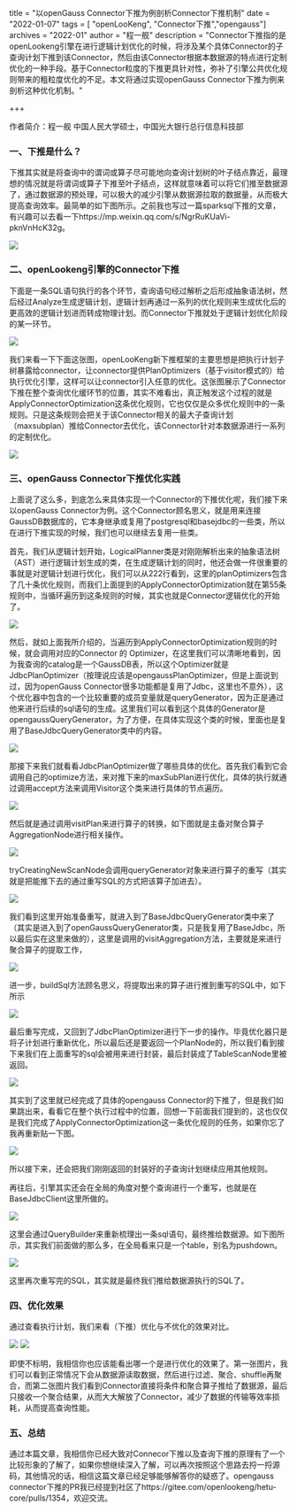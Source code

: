 

title = "以openGauss Connector下推为例剖析Connector下推机制"
date = "2022-01-07"
tags = [ "openLooKeng", "Connector下推","opengauss"]
archives = "2022-01"
author = "程一舰"
description = "Connector下推指的是openLookeng引擎在进行逻辑计划优化的时候，将涉及某个具体Connector的子查询计划下推到该Connector，然后由该Connector根据本数据源的特点进行定制优化的一种手段。基于Connector粒度的下推更具针对性，弥补了引擎公共优化规则带来的粗粒度优化的不足。本文将通过实现openGauss Connector下推为例来剖析这种优化机制。"

+++

作者简介：程一舰    中国人民大学硕士，中国光大银行总行信息科技部



### 一、下推是什么？

下推其实就是将查询中的谓词或算子尽可能地向查询计划树的叶子结点靠近，最理想的情况就是将谓词或算子下推至叶子结点，这样就意味着可以将它们推至数据源了，通过数据源的预处理，可以极大的减少引擎从数据源拉取的数据量，从而极大提高查询效率。最简单的如下图所示。之前我也写过一篇sparksql下推的文章，有兴趣可以去看一下https://mp.weixin.qq.com/s/NgrRuKUaVi-pknVnHcK32g。

 <img src='/zh-cn/blog/20220107/a.jpg' />

### 二、openLookeng引擎的Connector下推

下面是一条SQL语句执行的各个环节，查询语句经过解析之后形成抽象语法树，然后经过Analyze生成逻辑计划，逻辑计划再通过一系列的优化规则来生成优化后的更高效的逻辑计划进而转成物理计划。而Connector下推就处于逻辑计划优化阶段的某一环节。

 <img src='/zh-cn/blog/20220107/c.jpg' />

我们来看一下下面这张图，openLooKeng新下推框架的主要思想是把执行计划子树暴露给connector，让connector提供PlanOptimizers（基于visitor模式的）给执行优化引擎，这样可以让connector引入任意的优化。这张图展示了Connector下推在整个查询优化缓环节的位置，其实不难看出，真正触发这个过程的就是ApplyConnectorOptimization这条优化规则，它也仅仅是众多优化规则中的一条规则。只是这条规则会把关于该Connector相关的最大子查询计划（maxsubplan）推给Connector去优化，该Connector针对本数据源进行一系列的定制优化。

 <img src='/zh-cn/blog/20220107/b.jpg' />



### 三、openGauss Connector下推优化实践

上面说了这么多，到底怎么来具体实现一个Connector的下推优化呢，我们接下来以openGauss Connector为例。这个Connector顾名思义，就是用来连接GaussDB数据库的，它本身继承或复用了postgresql和basejdbc的一些类，所以在进行下推实现的时候，我们也可以继续去复用一些类。



首先，我们从逻辑计划开始，LogicalPlanner类是对刚刚解析出来的抽象语法树（AST）进行逻辑计划生成的类，在生成逻辑计划的同时，他还会做一件很重要的事就是对逻辑计划进行优化，我们可以从222行看到，这里的planOptimizers包含了几十条优化规则，而我们上面提到的ApplyConnectorOptimization就在第55条规则中，当循环遍历到这条规则的时候，其实也就是Connector逻辑优化的开始了。

 <img src='/zh-cn/blog/20220107/1.png' />

然后，就如上面我所介绍的，当遍历到ApplyConnectorOptimization规则的时候，就会调用对应的Connector 的 Optimizer，在这里我们可以清晰地看到，因为我查询的catalog是一个GaussDB表，所以这个Optimizer就是JdbcPlanOptimizer（按理说应该是opengaussPlanOptimizer，但是上面说到过，因为openGauss Connector很多功能都是复用了Jdbc，这里也不意外），这个优化器中包含的一个比较重要的成员变量就是queryGenerator，因为正是通过他来进行后续的sql语句的生成。这里我们可以看到这个具体的Generator是opengaussQueryGenerator，为了方便，在具体实现这个类的时候，里面也是复用了BaseJdbcQueryGenerator类中的内容。

 <img src='/zh-cn/blog/20220107/2.jpg' />

那接下来我们就看看JdbcPlanOptimizer做了哪些具体的优化。首先我们看到它会调用自己的optimize方法，来对推下来的maxSubPlan进行优化，具体的执行就通过调用accept方法来调用Visitor这个类来进行具体的节点遍历。

 <img src='/zh-cn/blog/20220107/3.png' />

然后就是通过调用visitPlan来进行算子的转换，如下图就是主备对聚合算子AggregationNode进行相关操作。

 <img src='/zh-cn/blog/20220107/4.png' />

tryCreatingNewScanNode会调用queryGenerator对象来进行算子的重写（其实就是把能推下去的通过重写SQL的方式把该算子加进去）。

 <img src='/zh-cn/blog/20220107/5.png' />

我们看到这里开始准备重写，就进入到了BaseJdbcQueryGenerator类中来了（其实是进入到了openGaussQueryGenerator类，只是我复用了BaseJdbc，所以最后实在这里来做的），这里是调用的visitAggregation方法，主要就是来进行聚合算子的提取工作，

 <img src='/zh-cn/blog/20220107/6.png' />

进一步，buildSql方法顾名思义，将提取出来的算子进行推到重写的SQL中，如下所示

 <img src='/zh-cn/blog/20220107/70.png' />

最后重写完成，又回到了JdbcPlanOptimizer进行下一步的操作。毕竟优化器只是将子计划进行重新优化，所以最后还是要返回一个PlanNode的，所以我们看到接下来我们在上面重写的sql会被用来进行封装，最后封装成了TableScanNode里被返回。

 <img src='/zh-cn/blog/20220107/8.png' />

其实到了这里就已经完成了具体的opengauss Connector的下推了，但是我们如果跳出来，看看它在整个执行过程中的位置，回想一下前面我们提到的，这也仅仅是我们完成了ApplyConnectorOptimization这一条优化规则的任务，如果你忘了我再重新贴一下图。

 <img src='/zh-cn/blog/20220107/1.png' />

所以接下来，还会把我们刚刚返回的封装好的子查询计划继续应用其他规则。

再往后，引擎其实还会在全局的角度对整个查询进行一个重写，也就是在BaseJdbcClient这里所做的。

 <img src='/zh-cn/blog/20220107/9.png' />

这里会通过QueryBuilder来重新梳理出一条sql语句，最终推给数据源。如下图所示，其实我们前面做的那么多，在全局看来只是一个table，别名为pushdown。

 <img src='/zh-cn/blog/20220107/10.png' />

这里再次重写完的SQL，其实就是最终我们推给数据源执行的SQL了。



### 四、优化效果

通过查看执行计划，我们来看（下推）优化与不优化的效果对比。

 <img src='/zh-cn/blog/20220107/12.png' />

 <img src='/zh-cn/blog/20220107/11.png' />

即使不标明，我相信你也应该能看出哪一个是进行优化的效果了。第一张图片，我们可以看到正常情况下会从数据源读取数据，然后进行过滤、聚合、shuffle再聚合，而第二张图片我们看到Connector直接将条件和聚合算子推给了数据源，最后只接收一个聚合结果，从而大大解放了Connector，减少了数据的传输等效率损耗，从而提高查询性能。



### 五、总结

通过本篇文章，我相信你已经大致对Connecor下推以及查询下推的原理有了一个比较形象的了解了，如果你想继续深入了解，可以再次按照这个思路去捋一捋源码，其他情况的话，相信这篇文章已经足够能够解答你的疑惑了。opengauss connector下推的PR我已经提到社区了https://gitee.com/openlookeng/hetu-core/pulls/1354，欢迎交流。





